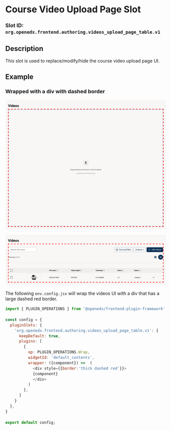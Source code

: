 # Course Video Upload Page Slot

### Slot ID: `org.openedx.frontend.authoring.videos_upload_page_table.v1`

## Description

This slot is used to replace/modify/hide the course video upload page UI.

## Example

### Wrapped with a div with dashed border

![Red Border around Videos UI on course without videos showing upload UI](./screenshot_upload_videos_border_wrap.png)

![Red Border around Videos UI on course with videos list](./screenshot_list_videos_border_wrap.png)

The following `env.config.jsx` will wrap the videos UI with a div that has a large dashed red border.

```js
import { PLUGIN_OPERATIONS } from '@openedx/frontend-plugin-framework';

const config = {
  pluginSlots: {
    'org.openedx.frontend.authoring.videos_upload_page_table.v1': {
      keepDefault: true,
      plugins: [
        {
          op: PLUGIN_OPERATIONS.Wrap,
          widgetId: 'default_contents',
          wrapper: ({component}) =>  (
            <div style={{border:'thick dashed red'}}>
            {component}
            </div>
          )
        },
      ]
    }
  },
}

export default config;
```
